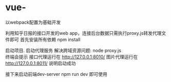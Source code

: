 # vue-
以webpack配置为基础开发

利用知乎日报的接口开发的web app，连接后台数据只需执行proxy.js转发代理文件即可
首先安装所有依赖
npm install

启动项目.
启动代理服务 解决跨域资源问题:
node proxy.js  
终端会提示
接口代理运行在 http://127.0.0.1:8010/
图片代理运行在 http://127.0.0.1:8011/
说明启动成功

接下来启动前端dev-server
npm run dev
即可使用
